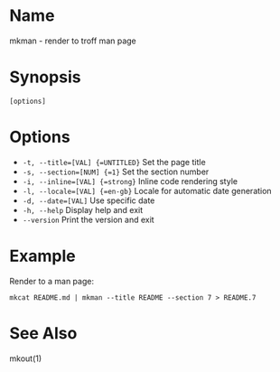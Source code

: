 # Name

mkman - render to troff man page

# Synopsis

```
[options]
```

# Options

* `-t, --title=[VAL] {=UNTITLED}` Set the page title
* `-s, --section=[NUM] {=1}` Set the section number
* `-i, --inline=[VAL] {=strong}` Inline code rendering style
* `-l, --locale=[VAL] {=en-gb}` Locale for automatic date generation
* `-d, --date=[VAL]` Use specific date
* `-h, --help` Display help and exit
* `--version` Print the version and exit

# Example

Render to a man page:

```shell
mkcat README.md | mkman --title README --section 7 > README.7
```

# See Also

mkout(1)
